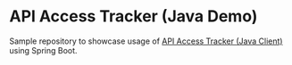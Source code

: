 # API Access Tracker (Java Demo)
Sample repository to showcase usage of [API Access Tracker (Java Client)](https://github.com/Actigence/api-access-tracker-java-client)
using Spring Boot.